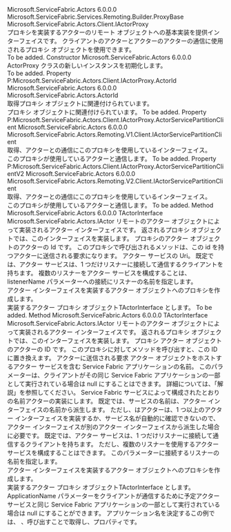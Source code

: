 <Type Name="ActorProxy" FullName="Microsoft.ServiceFabric.Actors.Client.ActorProxy">
  <TypeSignature Language="C#" Value="public abstract class ActorProxy : Microsoft.ServiceFabric.Services.Remoting.Builder.ProxyBase, Microsoft.ServiceFabric.Actors.Client.IActorProxy" />
  <TypeSignature Language="ILAsm" Value=".class public auto ansi abstract beforefieldinit ActorProxy extends Microsoft.ServiceFabric.Services.Remoting.Builder.ProxyBase implements class Microsoft.ServiceFabric.Actors.Client.IActorProxy" />
  <TypeSignature Language="DocId" Value="T:Microsoft.ServiceFabric.Actors.Client.ActorProxy" />
  <TypeSignature Language="VB.NET" Value="Public MustInherit Class ActorProxy&#xA;Inherits ProxyBase&#xA;Implements IActorProxy" />
  <TypeSignature Language="F#" Value="type ActorProxy = class&#xA;    inherit ProxyBase&#xA;    interface IActorProxy" />
  <AssemblyInfo>
    <AssemblyName>Microsoft.ServiceFabric.Actors</AssemblyName>
    <AssemblyVersion>6.0.0.0</AssemblyVersion>
  </AssemblyInfo>
  <Base>
    <BaseTypeName>Microsoft.ServiceFabric.Services.Remoting.Builder.ProxyBase</BaseTypeName>
  </Base>
  <Interfaces>
    <Interface>
      <InterfaceName>Microsoft.ServiceFabric.Actors.Client.IActorProxy</InterfaceName>
    </Interface>
  </Interfaces>
  <Docs>
    <summary>
            プロキシを実装するアクターのリモート オブジェクトへの基本実装を提供<see cref="T:Microsoft.ServiceFabric.Actors.IActor" />インターフェイスです。
            クライアントのアクターとアクターのアクターの通信に使用されるプロキシ オブジェクトを使用できます。
            </summary>
    <remarks>To be added.</remarks>
  </Docs>
  <Members>
    <Member MemberName=".ctor">
      <MemberSignature Language="C#" Value="protected ActorProxy ();" />
      <MemberSignature Language="ILAsm" Value=".method familyhidebysig specialname rtspecialname instance void .ctor() cil managed" />
      <MemberSignature Language="DocId" Value="M:Microsoft.ServiceFabric.Actors.Client.ActorProxy.#ctor" />
      <MemberSignature Language="VB.NET" Value="Protected Sub New ()" />
      <MemberType>Constructor</MemberType>
      <AssemblyInfo>
        <AssemblyName>Microsoft.ServiceFabric.Actors</AssemblyName>
        <AssemblyVersion>6.0.0.0</AssemblyVersion>
      </AssemblyInfo>
      <Parameters />
      <Docs>
        <summary>
            ActorProxy クラスの新しいインスタンスを初期化します。
            </summary>
        <remarks>To be added.</remarks>
      </Docs>
    </Member>
    <Member MemberName="ActorId">
      <MemberSignature Language="C#" Value="public Microsoft.ServiceFabric.Actors.ActorId ActorId { get; }" />
      <MemberSignature Language="ILAsm" Value=".property instance class Microsoft.ServiceFabric.Actors.ActorId ActorId" />
      <MemberSignature Language="DocId" Value="P:Microsoft.ServiceFabric.Actors.Client.ActorProxy.ActorId" />
      <MemberSignature Language="VB.NET" Value="Public ReadOnly Property ActorId As ActorId" />
      <MemberSignature Language="F#" Value="member this.ActorId : Microsoft.ServiceFabric.Actors.ActorId" Usage="Microsoft.ServiceFabric.Actors.Client.ActorProxy.ActorId" />
      <MemberType>Property</MemberType>
      <Implements>
        <InterfaceMember>P:Microsoft.ServiceFabric.Actors.Client.IActorProxy.ActorId</InterfaceMember>
      </Implements>
      <AssemblyInfo>
        <AssemblyName>Microsoft.ServiceFabric.Actors</AssemblyName>
        <AssemblyVersion>6.0.0.0</AssemblyVersion>
      </AssemblyInfo>
      <ReturnValue>
        <ReturnType>Microsoft.ServiceFabric.Actors.ActorId</ReturnType>
      </ReturnValue>
      <Docs>
        <summary>
            取得<see cref="T:Microsoft.ServiceFabric.Actors.ActorId" />プロキシ オブジェクトに関連付けられています。
            </summary>
        <value>
          <see cref="T:Microsoft.ServiceFabric.Actors.ActorId" />プロキシ オブジェクトに関連付けられています。</value>
        <remarks>To be added.</remarks>
      </Docs>
    </Member>
    <Member MemberName="ActorServicePartitionClient">
      <MemberSignature Language="C#" Value="public Microsoft.ServiceFabric.Actors.Remoting.V1.Client.IActorServicePartitionClient ActorServicePartitionClient { get; }" />
      <MemberSignature Language="ILAsm" Value=".property instance class Microsoft.ServiceFabric.Actors.Remoting.V1.Client.IActorServicePartitionClient ActorServicePartitionClient" />
      <MemberSignature Language="DocId" Value="P:Microsoft.ServiceFabric.Actors.Client.ActorProxy.ActorServicePartitionClient" />
      <MemberSignature Language="VB.NET" Value="Public ReadOnly Property ActorServicePartitionClient As IActorServicePartitionClient" />
      <MemberSignature Language="F#" Value="member this.ActorServicePartitionClient : Microsoft.ServiceFabric.Actors.Remoting.V1.Client.IActorServicePartitionClient" Usage="Microsoft.ServiceFabric.Actors.Client.ActorProxy.ActorServicePartitionClient" />
      <MemberType>Property</MemberType>
      <Implements>
        <InterfaceMember>P:Microsoft.ServiceFabric.Actors.Client.IActorProxy.ActorServicePartitionClient</InterfaceMember>
      </Implements>
      <AssemblyInfo>
        <AssemblyName>Microsoft.ServiceFabric.Actors</AssemblyName>
        <AssemblyVersion>6.0.0.0</AssemblyVersion>
      </AssemblyInfo>
      <ReturnValue>
        <ReturnType>Microsoft.ServiceFabric.Actors.Remoting.V1.Client.IActorServicePartitionClient</ReturnType>
      </ReturnValue>
      <Docs>
        <summary>
            取得、<see cref="T:Microsoft.ServiceFabric.Actors.Remoting.V1.Client.IActorServicePartitionClient" />アクターとの通信にこのプロキシを使用しているインターフェイス。
            </summary>
        <value>
          <see cref="T:Microsoft.ServiceFabric.Actors.Remoting.V1.Client.IActorServicePartitionClient" />このプロキシが使用しているアクターと通信します。</value>
        <remarks>To be added.</remarks>
      </Docs>
    </Member>
    <Member MemberName="ActorServicePartitionClientV2">
      <MemberSignature Language="C#" Value="public Microsoft.ServiceFabric.Actors.Remoting.V2.Client.IActorServicePartitionClient ActorServicePartitionClientV2 { get; }" />
      <MemberSignature Language="ILAsm" Value=".property instance class Microsoft.ServiceFabric.Actors.Remoting.V2.Client.IActorServicePartitionClient ActorServicePartitionClientV2" />
      <MemberSignature Language="DocId" Value="P:Microsoft.ServiceFabric.Actors.Client.ActorProxy.ActorServicePartitionClientV2" />
      <MemberSignature Language="VB.NET" Value="Public ReadOnly Property ActorServicePartitionClientV2 As IActorServicePartitionClient" />
      <MemberSignature Language="F#" Value="member this.ActorServicePartitionClientV2 : Microsoft.ServiceFabric.Actors.Remoting.V2.Client.IActorServicePartitionClient" Usage="Microsoft.ServiceFabric.Actors.Client.ActorProxy.ActorServicePartitionClientV2" />
      <MemberType>Property</MemberType>
      <Implements>
        <InterfaceMember>P:Microsoft.ServiceFabric.Actors.Client.IActorProxy.ActorServicePartitionClientV2</InterfaceMember>
      </Implements>
      <AssemblyInfo>
        <AssemblyName>Microsoft.ServiceFabric.Actors</AssemblyName>
        <AssemblyVersion>6.0.0.0</AssemblyVersion>
      </AssemblyInfo>
      <ReturnValue>
        <ReturnType>Microsoft.ServiceFabric.Actors.Remoting.V2.Client.IActorServicePartitionClient</ReturnType>
      </ReturnValue>
      <Docs>
        <summary>
            取得、<see cref="T:Microsoft.ServiceFabric.Actors.Remoting.V2.Client.IActorServicePartitionClient" />アクターとの通信にこのプロキシを使用しているインターフェイス。
            </summary>
        <value>
          <see cref="T:Microsoft.ServiceFabric.Actors.Remoting.V2.Client.IActorServicePartitionClient" />このプロキシが使用しているアクターと通信します。</value>
        <remarks>To be added.</remarks>
      </Docs>
    </Member>
    <Member MemberName="Create&lt;TActorInterface&gt;">
      <MemberSignature Language="C#" Value="public static TActorInterface Create&lt;TActorInterface&gt; (Microsoft.ServiceFabric.Actors.ActorId actorId, Uri serviceUri, string listenerName = null) where TActorInterface : Microsoft.ServiceFabric.Actors.IActor;" />
      <MemberSignature Language="ILAsm" Value=".method public static hidebysig !!TActorInterface Create&lt;(class Microsoft.ServiceFabric.Actors.IActor) TActorInterface&gt;(class Microsoft.ServiceFabric.Actors.ActorId actorId, class System.Uri serviceUri, string listenerName) cil managed" />
      <MemberSignature Language="DocId" Value="M:Microsoft.ServiceFabric.Actors.Client.ActorProxy.Create``1(Microsoft.ServiceFabric.Actors.ActorId,System.Uri,System.String)" />
      <MemberSignature Language="F#" Value="static member Create : Microsoft.ServiceFabric.Actors.ActorId * Uri * string -&gt; 'ActorInterface (requires 'ActorInterface :&gt; Microsoft.ServiceFabric.Actors.IActor)" Usage="Microsoft.ServiceFabric.Actors.Client.ActorProxy.Create (actorId, serviceUri, listenerName)" />
      <MemberType>Method</MemberType>
      <AssemblyInfo>
        <AssemblyName>Microsoft.ServiceFabric.Actors</AssemblyName>
        <AssemblyVersion>6.0.0.0</AssemblyVersion>
      </AssemblyInfo>
      <ReturnValue>
        <ReturnType>TActorInterface</ReturnType>
      </ReturnValue>
      <TypeParameters>
        <TypeParameter Name="TActorInterface">
          <Constraints>
            <InterfaceName>Microsoft.ServiceFabric.Actors.IActor</InterfaceName>
          </Constraints>
        </TypeParameter>
      </TypeParameters>
      <Parameters>
        <Parameter Name="actorId" Type="Microsoft.ServiceFabric.Actors.ActorId" />
        <Parameter Name="serviceUri" Type="System.Uri" />
        <Parameter Name="listenerName" Type="System.String" />
      </Parameters>
      <Docs>
        <typeparam name="TActorInterface">
            リモートのアクター オブジェクトによって実装されるアクター インターフェイスです。 返されるプロキシ オブジェクトでは、このインターフェイスを実装します。
            </typeparam>
        <param name="actorId">プロキシのアクター オブジェクトのアクターの Id です。 このプロキシで呼び出されるメソッドは、この id を持つアクターに送信される要求になります。</param>
        <param name="serviceUri">アクター サービスの Uri。</param>
        <param name="listenerName">
            既定では、アクター サービスは、1 つだけリスナーに接続して通信するクライアントを持ちます。
            複数のリスナーをアクター サービスを構成することは、listenerName パラメーターへの接続にリスナーの名前を指定します。
            </param>
        <summary>
            アクター インターフェイスを実装するアクター オブジェクトへのプロキシを作成します。
            </summary>
        <returns>実装するアクター プロキシ オブジェクト<see cref="T:Microsoft.ServiceFabric.Actors.Client.IActorProxy" />TActorInterface とします。</returns>
        <remarks>To be added.</remarks>
      </Docs>
    </Member>
    <Member MemberName="Create&lt;TActorInterface&gt;">
      <MemberSignature Language="C#" Value="public static TActorInterface Create&lt;TActorInterface&gt; (Microsoft.ServiceFabric.Actors.ActorId actorId, string applicationName = null, string serviceName = null, string listenerName = null) where TActorInterface : Microsoft.ServiceFabric.Actors.IActor;" />
      <MemberSignature Language="ILAsm" Value=".method public static hidebysig !!TActorInterface Create&lt;(class Microsoft.ServiceFabric.Actors.IActor) TActorInterface&gt;(class Microsoft.ServiceFabric.Actors.ActorId actorId, string applicationName, string serviceName, string listenerName) cil managed" />
      <MemberSignature Language="DocId" Value="M:Microsoft.ServiceFabric.Actors.Client.ActorProxy.Create``1(Microsoft.ServiceFabric.Actors.ActorId,System.String,System.String,System.String)" />
      <MemberSignature Language="F#" Value="static member Create : Microsoft.ServiceFabric.Actors.ActorId * string * string * string -&gt; 'ActorInterface (requires 'ActorInterface :&gt; Microsoft.ServiceFabric.Actors.IActor)" Usage="Microsoft.ServiceFabric.Actors.Client.ActorProxy.Create (actorId, applicationName, serviceName, listenerName)" />
      <MemberType>Method</MemberType>
      <AssemblyInfo>
        <AssemblyName>Microsoft.ServiceFabric.Actors</AssemblyName>
        <AssemblyVersion>6.0.0.0</AssemblyVersion>
      </AssemblyInfo>
      <ReturnValue>
        <ReturnType>TActorInterface</ReturnType>
      </ReturnValue>
      <TypeParameters>
        <TypeParameter Name="TActorInterface">
          <Constraints>
            <InterfaceName>Microsoft.ServiceFabric.Actors.IActor</InterfaceName>
          </Constraints>
        </TypeParameter>
      </TypeParameters>
      <Parameters>
        <Parameter Name="actorId" Type="Microsoft.ServiceFabric.Actors.ActorId" />
        <Parameter Name="applicationName" Type="System.String" />
        <Parameter Name="serviceName" Type="System.String" />
        <Parameter Name="listenerName" Type="System.String" />
      </Parameters>
      <Docs>
        <typeparam name="TActorInterface">
            リモートのアクター オブジェクトによって実装されるアクター インターフェイスです。 返されるプロキシ オブジェクトでは、このインターフェイスを実装します。
            </typeparam>
        <param name="actorId">プロキシ アクター オブジェクトのアクターの ID です。 このプロキシに対してメソッドを呼び出すと、この ID に置き換えます。 アクターに送信される要求</param>
        <param name="applicationName">
            アクター オブジェクトをホストするアクター サービスを含む Service Fabric アプリケーションの名前。
            このパラメーターは、クライアントがその同じ Service Fabric アプリケーションの一部として実行されている場合は null にすることはできます。 詳細については、「解説」を参照してください。 
            </param>
        <param name="serviceName">
            Service Fabric サービスによって構成されたとおりの名前<see cref="T:Microsoft.ServiceFabric.Actors.Runtime.ActorServiceAttribute" />アクターの実装にします。
            既定では、サービスの名前は、アクター インターフェイスの名前から派生します。 ただし、<see cref="T:Microsoft.ServiceFabric.Actors.Runtime.ActorServiceAttribute" />はアクターは、1 つ以上のアクター インターフェイスを実装するか、サービス名が自動的に確認できないので、アクター インターフェイスが別のアクター インターフェイスから派生した場合に必要です。
            </param>
        <param name="listenerName">
            既定では、アクター サービスは、1 つだけリスナーに接続して通信するクライアントを持ちます。
            ただし、複数のリスナーを使用するアクター サービスを構成することはできます。 このパラメーターに接続するリスナーの名前を指定します。
            </param>
        <summary>
            アクター インターフェイスを実装するアクター オブジェクトへのプロキシを作成します。
            </summary>
        <returns>実装するアクター プロキシ オブジェクト<see cref="T:Microsoft.ServiceFabric.Actors.Client.IActorProxy" />TActorInterface とします。</returns>
        <remarks>
          <para>ApplicationName パラメーターをクライアントが通信するために予定アクター サービスと同じ Service Fabric アプリケーションの一部として実行されている場合は null にすることができます。 アプリケーション名を決定するこの例では、 <see cref="T:System.Fabric.CodePackageActivationContext" />、呼び出すことで取得し、<see cref="P:System.Fabric.CodePackageActivationContext.ApplicationName" />プロパティです。</para>
        </remarks>
      </Docs>
    </Member>
  </Members>
</Type>